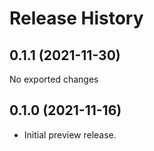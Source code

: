 # Release History

## 0.1.1 (2021-11-30)
No exported changes

## 0.1.0 (2021-11-16)

- Initial preview release.
